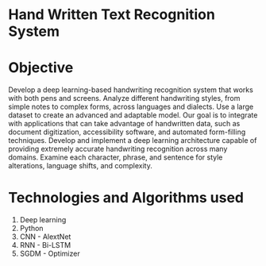 # Hand Written Text Recognition System

# Objective

Develop a deep learning-based handwriting recognition system that works with both pens and screens. Analyze different handwriting styles, from simple notes to complex forms, across languages and dialects. Use a large dataset to create an advanced and adaptable model. Our goal is to integrate with applications that can take advantage of handwritten data, such as document digitization, accessibility software, and automated form-filling techniques. Develop and implement a deep learning architecture capable of providing extremely accurate handwriting recognition across many domains. Examine each character, phrase, and sentence for style alterations, language shifts, and complexity.

# Technologies and Algorithms used

1. Deep learning
2. Python
3. CNN - AlextNet
4. RNN - Bi-LSTM
5. SGDM - Optimizer
